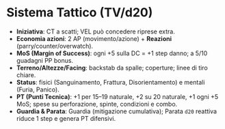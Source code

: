 # Sistema Tattico (TV/d20)

- **Iniziativa**: CT a scatti; VEL può concedere riprese extra.
- **Economia azioni**: 2 AP (movimento/azione) + **Reazioni** (parry/counter/overwatch).
- **MoS (Margin of Success)**: ogni +5 sulla DC = +1 step danno; a 5/10 guadagni PP bonus.
- **Terreno/Altezze/Facing**: backstab da spalle; coperture; linee di tiro chiare.
- **Status**: fisici (Sanguinamento, Frattura, Disorientamento) e mentali (Furia, Panico).
- **PT (Punti Tecnica)**: +1 per 15–19 naturale, +2 su 20 naturale, +1 ogni +5 MoS; spese su perforazione, spinte, condizioni e combo.
- **Guardia & Parata**: Guardia (mitigazione cumulativa); Parata `d20` reattiva riduce 1 step e genera PT difensivi.
